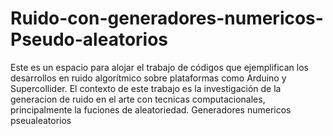 # Ruido-con-generadores-numericos-Pseudo-aleatorios
Este es un espacio para alojar el trabajo de códigos que ejemplifican los desarrollos en ruido algorítmico sobre plataformas como Arduino y Supercollider.
El contexto de este trabajo es la investigación de la generacion de ruido en el arte con tecnicas computacionales, principalmente la fuciones de aleatoriedad.
Generadores numericos pseualeatorios
